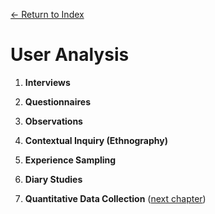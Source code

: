 [← Return to Index](https://github.com/kspra3/FIT3175-Notes)

# User Analysis
1. **Interviews**

2. **Questionnaires**

3. **Observations**

4. **Contextual Inquiry (Ethnography)**

5. **Experience Sampling**

6. **Diary Studies**

7. **Quantitative Data Collection** ([next chapter](https://github.com/kspra3/FIT3175-Notes/blob/master/Notes/07%20-%20Qualitative%20v%20Quantitative.md))
